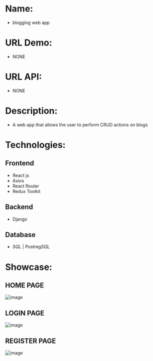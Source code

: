 # Name:
- blogging web app
 
# URL Demo:
- NONE

# URL API:
- NONE
 
# Description:
- A web app that allows the user to perform CRUD actions on blogs 

# Technologies:
## Frontend
- React js
- Axios
- React Router
- Redux Toolkit
## Backend
- Django
## Database
- SQL | PostregSQL

# Showcase:
## HOME PAGE
![image](https://user-images.githubusercontent.com/76432762/179209514-59303996-1a93-4b1d-8ada-a39bc0be2a16.png)
## LOGIN PAGE
![image](https://user-images.githubusercontent.com/76432762/179209663-321f3546-62a2-41e2-985a-76b4bd07a951.png)
## REGISTER PAGE
![image](https://user-images.githubusercontent.com/76432762/179209713-5c657a8d-bd5c-40a1-b50e-afca1ac53818.png)
